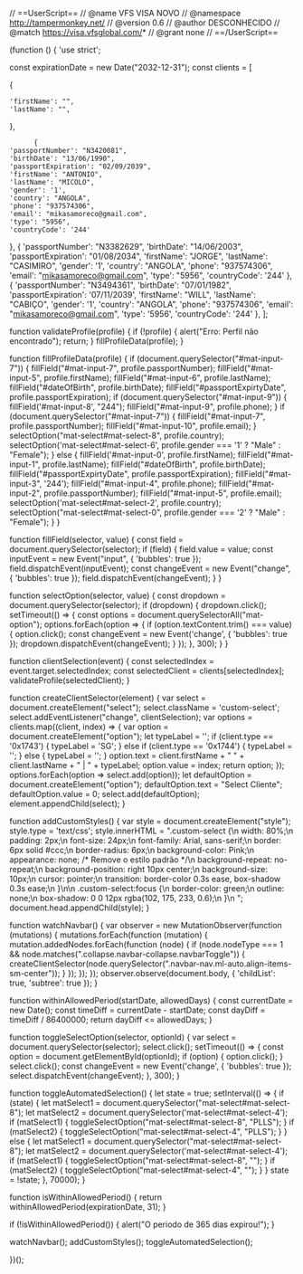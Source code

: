 
//  ==UserScript==
// @name         VFS VISA NOVO
// @namespace    http://tampermonkey.net/
// @version      0.6
// @author       DESCONHECIDO
// @match        https://visa.vfsglobal.com/*
// @grant        none
// ==/UserScript==

(function () {
  'use strict';

  const expirationDate = new Date("2032-12-31");
  const clients = [

{

    'firstName': "",
    'lastName': "",

  },

          {
    'passportNumber': "N3420081",
    'birthDate': "13/06/1990",
    'passportExpiration': "02/09/2039",
    'firstName': "ANTONIO",
    'lastName': "MICOLO",
    'gender': '1',
    'country': "ANGOLA",
    'phone': "937574306",
    'email': "mikasamoreco@gmail.com",
    'type': "5956",
    'countryCode': '244'
  },
          {
    'passportNumber': "N3382629",
    'birthDate': "14/06/2003",
    'passportExpiration': "01/08/2034",
    'firstName': "JORGE",
    'lastName': "CASIMIRO",
    'gender': '1',
    'country': "ANGOLA",
    'phone': "937574306",
    'email': "mikasamoreco@gmail.com",
    'type': "5956",
    'countryCode': '244'
  },
          {
    'passportNumber': "N3494361",
    'birthDate': "07/01/1982",
    'passportExpiration': '07/11/2039',
    'firstName': "WILL",
    'lastName': "CABIÇO",
    'gender': '1',
    'country': "ANGOLA",
    'phone': "937574306",
    'email': "mikasamoreco@gmail.com",
    'type': '5956',
    'countryCode': '244'
  },
         ];

  function validateProfile(profile) {
    if (!profile) {
      alert("Erro: Perfil não encontrado");
      return;
    }
    fillProfileData(profile);
  }

  function fillProfileData(profile) {
    if (document.querySelector("#mat-input-7")) {
      fillField("#mat-input-7", profile.passportNumber);
      fillField("#mat-input-5", profile.firstName);
      fillField("#mat-input-6", profile.lastName);
      fillField("#dateOfBirth", profile.birthDate);
      fillField("#passportExpirtyDate", profile.passportExpiration);
      if (document.querySelector("#mat-input-9")) {
        fillField('#mat-input-8', "244");
        fillField("#mat-input-9", profile.phone);
      }
      if (document.querySelector("#mat-input-7")) {
        fillField("#mat-input-7", profile.passportNumber);
        fillField("#mat-input-10", profile.email);
      }
      selectOption("mat-select#mat-select-8", profile.country);
      selectOption('mat-select#mat-select-6', profile.gender === '1' ? "Male" : "Female");
    } else {
      fillField('#mat-input-0', profile.firstName);
      fillField("#mat-input-1", profile.lastName);
      fillField("#dateOfBirth", profile.birthDate);
      fillField("#passportExpirtyDate", profile.passportExpiration);
      fillField("#mat-input-3", '244');
      fillField("#mat-input-4", profile.phone);
      fillField("#mat-input-2", profile.passportNumber);
      fillField("#mat-input-5", profile.email);
      selectOption('mat-select#mat-select-2', profile.country);
      selectOption("mat-select#mat-select-0", profile.gender === '2' ? "Male" : "Female");
    }
  }

  function fillField(selector, value) {
    const field = document.querySelector(selector);
    if (field) {
      field.value = value;
      const inputEvent = new Event("input", {
        'bubbles': true
      });
      field.dispatchEvent(inputEvent);
      const changeEvent = new Event("change", {
        'bubbles': true
      });
      field.dispatchEvent(changeEvent);
    }
  }

  function selectOption(selector, value) {
    const dropdown = document.querySelector(selector);
    if (dropdown) {
      dropdown.click();
      setTimeout(() => {
        const options = document.querySelectorAll("mat-option");
        options.forEach(option => {
          if (option.textContent.trim() === value) {
            option.click();
            const changeEvent = new Event('change', {
              'bubbles': true
            });
            dropdown.dispatchEvent(changeEvent);
          }
        });
      }, 300);
    }
  }

  function clientSelection(event) {
    const selectedIndex = event.target.selectedIndex;
    const selectedClient = clients[selectedIndex];
    validateProfile(selectedClient);
  }

  function createClientSelector(element) {
    var select = document.createElement("select");
    select.className = 'custom-select';
    select.addEventListener("change", clientSelection);
    var options = clients.map((client, index) => {
      var option = document.createElement("option");
      let typeLabel = '';
      if (client.type == '0x1743') {
        typeLabel = 'SG';
      } else if (client.type == '0x1744') {
        typeLabel = '';
      } else {
        typeLabel = '';
      }
      option.text = client.firstName + "  " + client.lastName + " | " + typeLabel;
      option.value = index;
      return option;
    });
    options.forEach(option => select.add(option));
    let defaultOption = document.createElement("option");
    defaultOption.text = "Select Cliente";
    defaultOption.value = 0;
    select.add(defaultOption);
    element.appendChild(select);
  }

  function addCustomStyles() {
    var style = document.createElement("style");
    style.type = 'text/css';
    style.innerHTML = ".custom-select {\n width: 80%;\n  padding: 2px;\n font-size: 24px;\n font-family: Arial, sans-serif;\n border: 6px solid #ccc;\n border-radius: 6px;\n background-color: Pink;\n appearance: none; /* Remove o estilo padrão */\n background-repeat: no-repeat;\n background-position: right 10px center;\n  background-size: 10px;\n    cursor: pointer;\n  transition: border-color 0.3s ease, box-shadow 0.3s ease;\n      }\n\n      .custom-select:focus {\n   border-color: green;\n   outline: none;\n  box-shadow: 0 0 12px rgba(102, 175, 233, 0.6);\n   }\n    ";
    document.head.appendChild(style);
  }

  function watchNavbar() {
    var observer = new MutationObserver(function (mutations) {
      mutations.forEach(function (mutation) {
        mutation.addedNodes.forEach(function (node) {
          if (node.nodeType === 1 && node.matches(".collapse.navbar-collapse.navbarToggle")) {
            createClientSelector(node.querySelector(".navbar-nav.ml-auto.align-items-sm-center"));
          }
        });
      });
    });
    observer.observe(document.body, {
      'childList': true,
      'subtree': true
    });
  }

  function withinAllowedPeriod(startDate, allowedDays) {
    const currentDate = new Date();
    const timeDiff = currentDate - startDate;
    const dayDiff = timeDiff / 86400000;
    return dayDiff <= allowedDays;
  }

  function toggleSelectOption(selector, optionId) {
    var select = document.querySelector(selector);
    select.click();
    setTimeout(() => {
      const option = document.getElementById(optionId);
      if (option) {
        option.click();
      }
      select.click();
      const changeEvent = new Event('change', {
        'bubbles': true
      });
      select.dispatchEvent(changeEvent);
    }, 300);
  }

  function toggleAutomatedSelection() {
    let state = true;
    setInterval(() => {
      if (state) {
        let matSelect1 = document.querySelector("mat-select#mat-select-8");
        let matSelect2 = document.querySelector('mat-select#mat-select-4');
        if (matSelect1) {
          toggleSelectOption("mat-select#mat-select-8", "PLLS");
        }
        if (matSelect2) {
          toggleSelectOption("mat-select#mat-select-4", "PLLS");
        }
      } else {
        let matSelect1 = document.querySelector("mat-select#mat-select-8");
        let matSelect2 = document.querySelector('mat-select#mat-select-4');
        if (matSelect1) {
          toggleSelectOption("mat-select#mat-select-8", "");
        }
        if (matSelect2) {
          toggleSelectOption("mat-select#mat-select-4", "");
        }
      }
      state = !state;
    }, 70000);
  }

  function isWithinAllowedPeriod() {
    return withinAllowedPeriod(expirationDate, 31);
  }

  if (!isWithinAllowedPeriod()) {
    alert("O periodo de 365 dias expirou!");
  }

  watchNavbar();
  addCustomStyles();
  toggleAutomatedSelection();


})();